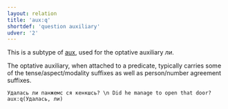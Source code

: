 ```yaml
---
layout: relation
title: 'aux:q'
shortdef: 'question auxiliary'
udver: '2'
---
```


This is a subtype of [aux](), used for the optative auxiliary _ли_.

The optative auxiliary, when attached to a predicate,
typically carries some of the tense/aspect/modality suffixes as well as person/number agreement suffixes.

~~~ sdparse
Удалась ли панжемс ся кенкшсь? \n Did he manage to open that door?
aux:q(Удалась, ли)
~~~

<!-- Interlanguage links updated Út 9. května 2023, 20:04:02 CEST -->
